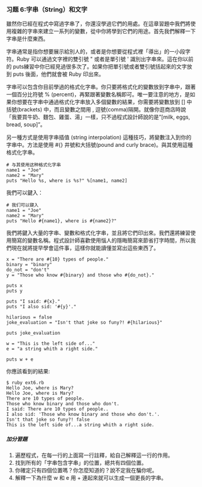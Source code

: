 ### 习题 6:字串（String）和文字

雖然你已經在程式中寫過字串了，你還沒學過它們的用處。在這章習題中我們將使用複雜的字串來建立一系列的變數，從中你將學到它們的用途。首先我們解釋一下字串是什麼東西。

字串通常是指你想要展示給別人的，或者是你想要從程式裡「導出」的一小段字符。Ruby 可以通過文字裡的雙引號 " 或者是單引號 ' 識別出字串來。這在你以前的 puts練習中你已經見過很多次了。如果你把單引號或者雙引號括起來的文字放到 puts 後面，他們就會被 Ruby 印出來。

字串可以包含你目前學過的格式化字串。你只要將格式化的變數放到字串中，跟著一個百分比符號 % (percent)，再緊跟著變數名稱即可。唯一要注意的地方，是如果你想要在字串中通過格式化字串放入多個變數的結果，你需要將變數放到 [] 中括號(brackets) 中，而且變數之間用 , 逗號(comma)隔開。就像你逛商店時說「我要買牛奶、麵包、雞蛋、湯」一樣，只不過程式設計師說的是”[milk, eggs, bread, soup]”。

另一種方式是使用字串插值 (string interpolation) 這種技巧，將變數注入到你的字串中。方法是使用 #{} 井號和大括號(pound and curly brace)。與其使用這種格式化字串。

    # 与其使用这种格式化字串
    name1 = "Joe"
    name2 = "Mary"
    puts "Hello %s, where is %s?" %[name1, name2]  

我們可以鍵入：

    # 我们可以键入
    name1 = "Joe"
    name2 = "Mary"
    puts "Hello #{name1}, where is #{name2}?"    

我們將鍵入大量的字串、變數和格式化字串，並且將它們印出來。我們還將練習使用簡寫的變數名稱。程式設計師喜歡使用惱人的隱晦簡寫來節省打字時間，所以我們現在就將提早學會這件事，這樣你就能讀懂並寫出這些東西了。

    x = "There are #{10} types of people."
    binary = "binary"
    do_not = "don't"
    y = "Those who know #{binary} and those who #{do_not}."

    puts x
    puts y

    puts "I said: #{x}."
    puts "I also sid: '#{y}'."

    hilarious = false
    joke_evaluation = "Isn't that joke so funy?! #{hilarious}"

    puts joke_evaluation

    w = "This is the left side of..."
    e = "a string whith a right side."

    puts w + e

你應該看到的結果:

    $ ruby ext6.rb
    Hello Joe, where is Mary?
    Hello Joe, where is Mary?
    There are 10 types of people.
    Those who know binary and those who don't.
    I said: There are 10 types of people..
    I also sid: 'Those who know binary and those who don't.'.
    Isn't that joke so funy?! false
    This is the left side of...a string whith a right side.

##### 加分習題

1. 遍歷程式，在每一行的上面寫一行註釋，給自己解釋這一行的作用。
2. 找到所有的「字串包含字串」的位置，總共有四個位置。
3. 你確定只有四個位置嗎？你怎麼知道的？說不定我在騙你呢。
4. 解釋一下為什麼 w 和 e 用 + 連起來就可以生成一個更長的字串。
